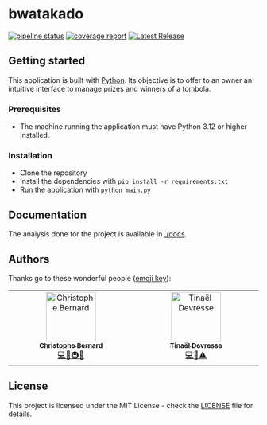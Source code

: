 # bwatakado

[![pipeline status](https://gitlab.com/DTM-Henallux/MASI/etudiants/devresse-tinael/ap2324/bwatakado/badges/main/pipeline.svg)](https://gitlab.com/DTM-Henallux/MASI/etudiants/devresse-tinael/ap2324/bwatakado/-/commits/main)
[![coverage report](https://gitlab.com/DTM-Henallux/MASI/etudiants/devresse-tinael/ap2324/bwatakado/badges/main/coverage.svg)](https://gitlab.com/DTM-Henallux/MASI/etudiants/devresse-tinael/ap2324/bwatakado/-/commits/main)
[![Latest Release](https://gitlab.com/DTM-Henallux/MASI/etudiants/devresse-tinael/ap2324/bwatakado/-/badges/release.svg)](https://gitlab.com/DTM-Henallux/MASI/etudiants/devresse-tinael/ap2324/bwatakado/-/releases)

## Getting started

This application is built with [Python](https://www.python.org/).
Its objective is to offer to an owner an intuitive interface to manage prizes and winners of a tombola.

### Prerequisites
- The machine running the application must have Python 3.12 or higher installed.

### Installation
- Clone the repository
- Install the dependencies with `pip install -r requirements.txt`
- Run the application with `python main.py`

## Documentation
The analysis done for the project is available in [./docs](/docs).

## Authors

Thanks go to these wonderful people ([emoji key](https://allcontributors.org/docs/en/emoji-key)):

<!-- ALL-CONTRIBUTORS-LIST:START - Do not remove or modify this section -->
<!-- prettier-ignore-start -->
<!-- markdownlint-disable -->

<table>
  <tbody>
    <tr>
      <td align="center" valign="top" width="14.28%"><a href="https://christophebernard.be/"><img src="https://secure.gravatar.com/avatar/7d7dfe1cf016e23957b9b0e61f32a459?s=192&d=identicon" width="100px;" alt="Christophe Bernard"/><br /><sub><b>Christophe Bernard</b></sub></a><br /><a href="https://gitlab.com/DTM-Henallux/MASI/etudiants/devresse-tinael/ap2324/bwatakado/-/commits/main?author=Christophe%20Bernard" title="Code">💻</a><a href="#documentation-jakebolam" title="Documentation">📖</a><a href="#infra-jakebolam" title="Infrastructure (Hosting, Build-Tools, etc)">🚇</a><a href="#tool-jakebolam" title="Tools">🔧</a></td>
      <td align="center" valign="top" width="14.28%"><a href="https://tinaeldevresse.eu"><img src="https://gitlab.com/uploads/-/system/user/avatar/9126633/avatar.png?width=192" width="100px;" alt="Tinaël Devresse"/><br /><sub><b>Tinaël Devresse</b></sub></a><br /><a href="https://gitlab.com/DTM-Henallux/MASI/etudiants/devresse-tinael/ap2324/bwatakado/-/commits/main?author=HunteRoi" title="Code">💻</a><a href="#documentation-jakebolam" title="Documentation">📖</a><a href="#test-jakebolam" title="Tests">⚠️</a></td>
    </tr>
  </tbody>
</table>

<!-- markdownlint-restore -->
<!-- prettier-ignore-end -->

<!-- ALL-CONTRIBUTORS-LIST:END -->

## License
This project is licensed under the MIT License - check the [LICENSE](LICENSE.md) file for details.
